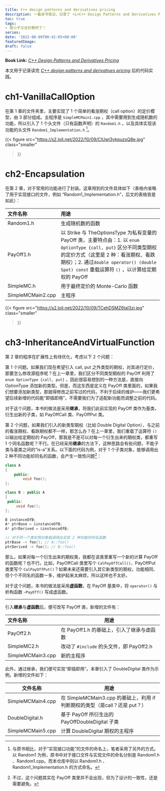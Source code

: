 ```yaml
---
title: C++ design patterns and derivatives pricing
description: 一篇读书笔记，记录了 <i>C++ Design Patterns and Derivatives Pricing</i> 的代码实践。
toc: true
tags: 
- 我小子又在抄教材了！
series:
date: '2022-08-09T00:42:05+08:00'
featuredImage:
draft: false
---
```



**Book Link:** *[C++ Design Patterns and Derivatives Pricing](https://neodb.social/books/493600/)*



本文用于记录读完 [*C++ design patterns and derivatives pricing*](https://neodb.social/books/493600/) 后的代码实践。

# ch1-VanillaCallOption

在第 1 章的文件夹里，主要实现了 1 个简单的看涨期权（call option）的定价模型，由 3 部分组成。主程序是 `SimpleMCMain1.cpp` ，其中需要用到生成随机数的功能，所以引入了 1 个头文件（只有函数声明）的 `Random1.h` ，以及具体实现该功能的头文件 `Random1_Implementation.h` [^1]。

{{< figure
  src="https://s2.loli.net/2022/10/09/CIUwl3ykpuzsQ8e.jpg"
  class="smaller"
>}}



# ch2-Encapsulation

在第 2 章，对于常用的功能进行了封装。这章用到的文件具体如下（表格内省略了用于实现接口的文件，例如 “Random1_Implementation.h”，后文的表格皆是如此）：

| 文件名称          | 用途                                                         |
| :---------------- | :----------------------------------------------------------- |
| Random1.h         | 生成随机数的函数                                             |
| PayOff1.h         | 以 Strike 与 TheOptionsType 为私有变量的 PayOff 类，主要特点由：1. 以 `enum OptionType {call, put}`  区分不同类型期权的定价方式（这里是 2 种：看涨期权、看跌期权）；2. 通过`double operator() (double Spot) const` 重载运算符 `()` ，以计算给定期权的 PayOff |
| SimpleMC.h        | 用于最终定价的 Monte-Carlo 函数                              |
| SimpleMCMain2.cpp | 主程序                                                       |

{{< figure
  src="https://s2.loli.net/2022/10/09/TCehDSMZ6tal3zj.jpg"
  class="smaller"
>}}



# ch3-InheritanceAndVirtualFunction

第 2 章的程序在扩展性上有待优化，考虑以下 2 个问题：

第 1 个问题。如果我们现在希望引入 call, put 之外类型的期权，对其进行定价，那要怎么修改源程序呢？在上一章里，我们区分不同类型期权的 PayOff 利用了 `enum OptionType {call, put}` ，因此很容易想到的一种方法是，直接向 OptionType 添加新的类型。但是，而这东西是定义在 PayOff 类里面的，如果我们想要添加新类型，那就得修改之前写过的代码，不利于后续的维护——我们更希望后续新增的代码能“即插即用”，不需要我们为了适配新功能而调整之前的代码。

对于这个问题，本书的做法是采用**继承**，将我们此前实现的 PayOff 类作为基类，衍生出新的子类，如 PayOffCall 类、PayOffPut 类。

第 2 个问题，如果我们引入的新类型期权（比如 Double Digital Option），与之前的看涨期权、看跌期权都不一样，那怎么办？在上一章里，我们重载了运算符 `()` 以输出给定期权的 PayOff，那我是不是可以对每一个衍生出来的期权类，都重写 1 个同名函数呢？不行。在已经采用**继承**的方法下，这种思路会有些问题，不能子类与基类之间的“is-a”关系。以下面的代码为例，对于 1 个子类对象，能够调用出 2 种不同功能却同名的函数，会产生一致性问题[^2]：

```cpp
class A 
{
    public:
        void foo();
};

class B : public A 
{
 public:
     void foo();
};

B instanceOfB;
A* ptrBase = &instanceOfB;
A* ptrDerived = &instanceOfB;

// 对于同一个类实例对象能调用出实现 2 种功能的同名函数
ptrBase -> foo(); // A::foo()
ptrDerived -> foo(); // B::foo()
```

那么，如果对每一个衍生出来的期权类，我都在该类里重写一个新的计算 PayOff 的函数呢？也不行。比如，PayOffCall 类里写个 `CalPayOffCall()`、PayOffPut 类里写个 `CalPayOffPut()`？如果未来还需要引入其它新类型的期权，功能相同、但个个不同名的函数一多，维护起来太麻烦，所以这样也不太好。

对于这个问题，本书的做法是采用**虚函数**，在 PayOff 基类中，将 `operator()` 与 析构函数 `~PayOff()` 写成虚函数。

---

引入**继承**与**虚函数**后，便可改写 PayOff 类，新增的文件有：

| 文件名称          | 用途                                      |
| :---------------- | ----------------------------------------- |
| PayOff2.h         | 在 PayOff1.h 的基础上，引入了继承与虚函数 |
| SimpleMC2.h       | 改动了 `#include` 的头文件，即 PayOff2.h  |
| SimpleMCMain3.cpp | 新的主程序                                |

此外，通过继承，我们便可实现“即插即用”。本章引入了 DoubleDigital 类作为示例。新增的文件如下：

| 文件名称          | 用途                                                         |
| ----------------- | ------------------------------------------------------------ |
| SimpleMCMain4.cpp | 在 SimpleMCMain3.cpp 的基础上，利用 if 判断期权的类型（是call？还是 put？） |
| DoubleDigital.h   | 基于 PayOff 所衍生出的 PayOffDoubleDigital 子类              |
| SimpleMCMain5.cpp | 计算 DoubleDigital 期权的主程序                              |

[^1]: 与原书相比，对于“实现接口功能”的文件的命名上，笔者采用了另外的方式。以 Random1 为例，原书中对于接口文件与实现文件的命名分别是 Random1.h 、Random1.cpp。而本仓库中则以 Random1.h 、Random1_Implementation.h 的方式命名。
[^2]: 不过，这个问题其实在 PayOff 类里并不会出现，但为了设计的一致性，还是需要避免。
